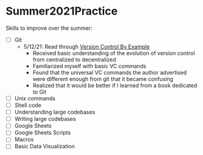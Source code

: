 # Summer2021Practice

Skills to improve over the summer:
- [ ] Git
  - 5/12/21: Read through [Version Control By Example](https://www.goodreads.com/book/show/12336787-version-control-by-example)
    - Received basic understanding of the evolution of version control from centralized to decentralized
    - Familiarized myself with basic VC commands
    - Found that the universal VC commands the author advertised were different enough from git that it became confusing
    - Realized that it would be better if I learned from a book dedicated to Git
- [ ] Unix commands
- [ ] Shell code
- [ ] Understanding large codebases
- [ ] Writing large codebases
- [ ] Google Sheets
- [ ] Google Sheets Scripts
- [ ] Macros
- [ ] Basic Data Visualization
